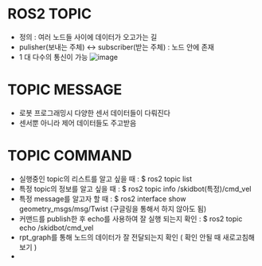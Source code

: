 # ROS2 TOPIC
- 정의 : 여러 노드들 사이에 데이터가 오고가는 길
- pulisher(보내는 주체) <-> subscriber(받는 주체) : 노드 안에 존재
- 1 대 다수의 통신이 가능 
![image](https://user-images.githubusercontent.com/88695655/181877255-978d3d5d-f9d1-4e96-98f1-7f7d48c76a91.png)

# TOPIC MESSAGE
- 로봇 프로그래밍시 다양한 센서 데이터들이 다뤄진다
- 센서뿐 아니라 제어 데이터들도 주고받음

# TOPIC COMMAND
- 실행중인 topic의 리스트를 알고 싶을 때 : $ ros2 topic list
- 특정 topic의 정보를 알고 싶을 때 : $ ros2 topic info /skidbot(특정)/cmd_vel
- 특정 message를 알고자 할 때 : $ ros2 interface show geometry_msgs/msg/Twist (구글링을 통해서 하지 않아도 됨)
- 커맨드를 publish한 후 echo를 사용하여 잘 실행 되는지 확인 : $ ros2 topic echo /skidbot/cmd_vel
- rpt_graph를 통해 노드의 데이터가 잘 전달되는지 확인 ( 확인 안될 때 새로고침해보기 )
- 
